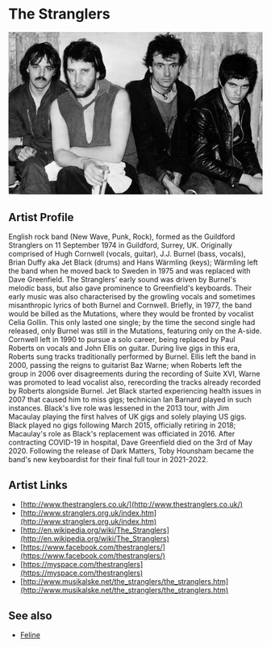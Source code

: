 # The Stranglers

![](../../assets/artists/The_Stranglers.png)

## Artist Profile

English rock band (New Wave, Punk, Rock), formed as the Guildford Stranglers on 11 September 1974 in Guildford, Surrey, UK.
Originally comprised of Hugh Cornwell (vocals, guitar), J.J. Burnel (bass, vocals), Brian Duffy aka Jet Black (drums) and Hans Wärmling (keys); Wärmling left the band when he moved back to Sweden in 1975 and was replaced with Dave Greenfield. The Stranglers' early sound was driven by Burnel's melodic bass, but also gave prominence to Greenfield's keyboards. Their early music was also characterised by the growling vocals and sometimes misanthropic lyrics of both Burnel and Cornwell.
Briefly, in 1977, the band would be billed as the Mutations, where they would be fronted by vocalist Celia Gollin. This only lasted one single; by the time the second single had released, only Burnel was still in the Mutations, featuring only on the A-side.
Cornwell left in 1990 to pursue a solo career, being replaced by Paul Roberts on vocals and John Ellis on guitar. During live gigs in this era, Roberts sung tracks traditionally performed by Burnel. Ellis left the band in 2000, passing the reigns to guitarist Baz Warne; when Roberts left the group in 2006 over disagreements during the recording of Suite XVI, Warne was promoted to lead vocalist also, rerecording the tracks already recorded by Roberts alongside Burnel.
Jet Black started experiencing health issues in 2007 that caused him to miss gigs; technician Ian Barnard played in such instances. Black's live role was lessened in the 2013 tour, with Jim Macaulay playing the first halves of UK gigs and solely playing US gigs. Black played no gigs following March 2015, officially retiring in 2018; Macaulay's role as Black's replacement was officiated in 2016.
After contracting COVID-19 in hospital, Dave Greenfield died on the 3rd of May 2020. Following the release of Dark Matters, Toby Hounsham became the band's new keyboardist for their final full tour in 2021-2022.

## Artist Links

- [http://www.thestranglers.co.uk/](http://www.thestranglers.co.uk/)
- [http://www.stranglers.org.uk/index.htm](http://www.stranglers.org.uk/index.htm)
- [http://en.wikipedia.org/wiki/The_Stranglers](http://en.wikipedia.org/wiki/The_Stranglers)
- [https://www.facebook.com/thestranglers/](https://www.facebook.com/thestranglers/)
- [https://myspace.com/thestranglers](https://myspace.com/thestranglers)
- [http://www.musikalske.net/the_stranglers/the_stranglers.htm](http://www.musikalske.net/the_stranglers/the_stranglers.htm)


## See also

- [Feline](Feline.md)
